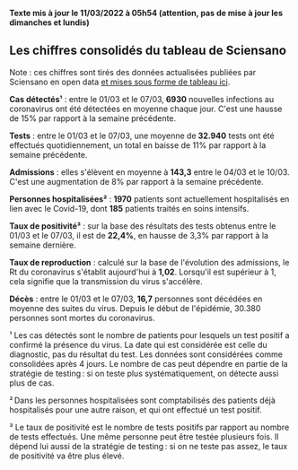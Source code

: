 <strong>Texte mis à jour le 11/03/2022 à 05h54 (attention, pas de mise à jour les dimanches et lundis)</strong><h2>Les chiffres consolidés du tableau de Sciensano</h2><p>Note : ces chiffres sont tirés des données actualisées publiées par Sciensano en open data <a href='https://datastudio.google.com/embed/u/0/reporting/c14a5cfc-cab7-4812-848c-0369173148ab/page/ZwmOB_blank'>et mises sous forme de tableau ici</a>.<p><strong>Cas détectés¹</strong> : entre le 01/03 et le 07/03,<strong> 6930</strong> nouvelles infections au coronavirus ont été détectées en moyenne chaque jour. C'est une hausse de 15% par rapport à la semaine précédente.<p><strong>Tests</strong> : entre le 01/03 et le 07/03, une moyenne de<strong> 32.940</strong> tests ont été effectués quotidiennement, un total en baisse de 11% par rapport à la semaine précédente.<p><strong>Admissions</strong> : elles s'élèvent en moyenne à <strong> 143,3</strong> entre le 04/03 et le 10/03. C'est une augmentation de 8% par rapport à la semaine précédente.<p><strong>Personnes hospitalisées²</strong> : <strong>1970</strong> patients sont actuellement hospitalisés en lien avec le Covid-19, dont <strong>185</strong> patients traités en soins intensifs.<p><strong>Taux de positivité³</strong> : sur la base des résultats des tests obtenus entre le 01/03 et le 07/03, il est de <strong>22,4%</strong>, en hausse de 3,3% par rapport à la semaine dernière.<p><strong>Taux de reproduction</strong> : calculé sur la base de l'évolution des admissions, le Rt du coronavirus s'établit aujourd'hui à <strong>1,02</strong>. Lorsqu'il est supérieur à 1, cela signifie que la transmission du virus s'accélère.<p><strong>Décès</strong> : entre le 01/03 et le 07/03,<strong> 16,7</strong> personnes sont décédées en moyenne des suites du virus. Depuis le début de l'épidémie, 30.380 personnes sont mortes du coronavirus.<p>¹ Les cas détectés sont le nombre de patients pour lesquels un test positif a confirmé la présence du virus. La date qui est considérée est celle du diagnostic, pas du résultat du test. Les données sont considérées comme consolidées après 4 jours. Le nombre de cas peut dépendre en partie de la stratégie de testing : si on teste plus systématiquement, on détecte aussi plus de cas.<p>² Dans les personnes hospitalisées sont comptabilisés des patients déjà hospitalisés pour une autre raison, et qui ont effectué un test positif.<p>³ Le taux de positivité est le nombre de tests positifs par rapport au nombre de tests effectués. Une même personne peut être testée plusieurs fois. Il dépend lui aussi de la stratégie de testing : si on ne teste pas assez, le taux de positivité va être plus élevé.